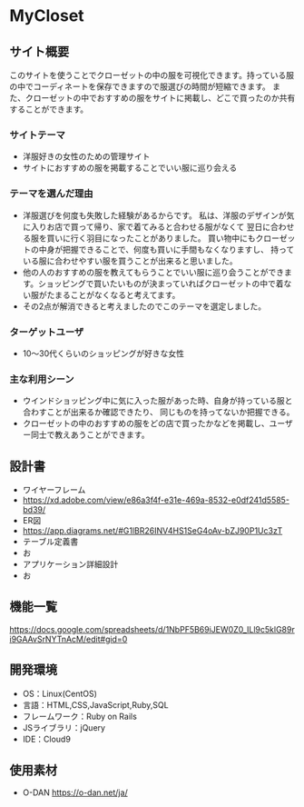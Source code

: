 # MyCloset

## サイト概要
このサイトを使うことでクローゼットの中の服を可視化できます。持っている服の中でコーディネートを保存できますので服選びの時間が短縮できます。
また、クローゼットの中でおすすめの服をサイトに掲載し、どこで買ったのか共有することができます。
### サイトテーマ
- 洋服好きの女性のための管理サイト
- サイトにおすすめの服を掲載することでいい服に巡り会える

### テーマを選んだ理由
- 洋服選びを何度も失敗した経験があるからです。
 私は、洋服のデザインが気に入りお店で買って帰り、家で着てみると合わせる服がなくて
翌日に合わせる服を買いに行く羽目になったことがありました。
買い物中にもクローゼットの中身が把握できることで、何度も買いに手間もなくなりますし、
持っている服に合わせやすい服を買うことが出来ると思いました。
- 他の人のおすすめの服を教えてもらうことでいい服に巡り会うことができます。ショッピングで買いたいものが決まっていればクローゼットの中で着ない服がたまることがなくなると考えてます。
- その2点が解消できると考えましたのでこのテーマを選定しました。
### ターゲットユーザ
- 10〜30代くらいのショッピングが好きな女性

### 主な利用シーン
- ウインドショッピング中に気に入った服があった時、自身が持っている服と合わすことが出来るか確認できたり、
同じものを持ってないか把握できる。
- クローゼットの中のおすすめの服をどの店で買ったかなどを掲載し、ユーザー同士で教えあうことができます。

## 設計書
 - ワイヤーフレーム
 - https://xd.adobe.com/view/e86a3f4f-e31e-469a-8532-e0df241d5585-bd39/
 - ER図
 - https://app.diagrams.net/#G1lBR26INV4HS1SeG4oAv-bZJ90P1Uc3zT
 - テーブル定義書
 - お
 - アプリケーション詳細設計
 - お

## 機能一覧
https://docs.google.com/spreadsheets/d/1NbPF5B69iJEW0Z0_ILl9c5klG89ri9GAAvSrNYTnAcM/edit#gid=0

## 開発環境
- OS：Linux(CentOS)
- 言語：HTML,CSS,JavaScript,Ruby,SQL
- フレームワーク：Ruby on Rails
- JSライブラリ：jQuery
- IDE：Cloud9

## 使用素材
- O-DAN https://o-dan.net/ja/